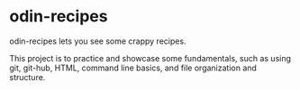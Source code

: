 # odin-recipes
odin-recipes lets you see some crappy recipes. 

This project is to practice and showcase some fundamentals, such as using git, git-hub, HTML, command line basics, and file organization and structure. 